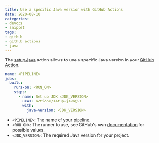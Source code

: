 ```yaml
---
title: Use a specific Java version with GitHub Actions
date: 2020-08-10
categories:
- devops
- snippet
tags:
- github
- github actions
- java
---
```


The [setup-java](https://github.com/actions/setup-java) action allows to use a specific Java version in your [GitHub Action](https://github.com/features/actions).

```yaml
name: <PIPELINE>
jobs:
  build:
    runs-on: <RUN_ON>
    steps:
      - name: Set up JDK <JDK_VERSION>
        uses: actions/setup-java@v1
        with:
          java-version: <JDK_VERSION>
```

- `<PIPELINE>`: The name of your pipeline.
- `<RUN_ON>`: The runner to use, see GitHub's own [documentation](https://help.github.com/en/actions/reference/workflow-syntax-for-github-actions#jobsjob_idruns-on) for possible values.
- `<JDK_VERSION>`: The required Java version for your project.
